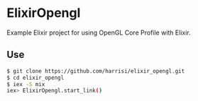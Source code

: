 # ElixirOpengl

Example Elixir project for using OpenGL Core Profile with Elixir.

## Use

```sh
$ git clone https://github.com/harrisi/elixir_opengl.git
$ cd elixir_opengl
$ iex -S mix
iex> ElixirOpengl.start_link()
```
